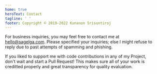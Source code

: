 ```yaml
---
home: true
heroText: Contact
tagline: ' '
footer: Copyright © 2019-2022 Kunanon Srisuntiroj
---
```


For business inquiries, you may feel free to contact me at [hello@sagelga.com](mailto:hello@sagelga.com). Please specified your inquiries; else I might refuse to reply due to past attempts of spamming and phishing.

If you liked to support me with code contributions in any of my Project, don't wait and start a Pull Request! This makes sure all of your work is creditted properly and great transparency for quality evaluation.
